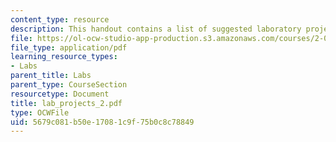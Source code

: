 ```yaml
---
content_type: resource
description: This handout contains a list of suggested laboratory projects.
file: https://ol-ocw-studio-app-production.s3.amazonaws.com/courses/2-002-mechanics-and-materials-ii-spring-2004/5679c081b50e17081c9f75b0c8c78849_lab_projects_2.pdf
file_type: application/pdf
learning_resource_types:
- Labs
parent_title: Labs
parent_type: CourseSection
resourcetype: Document
title: lab_projects_2.pdf
type: OCWFile
uid: 5679c081-b50e-1708-1c9f-75b0c8c78849
---
```

